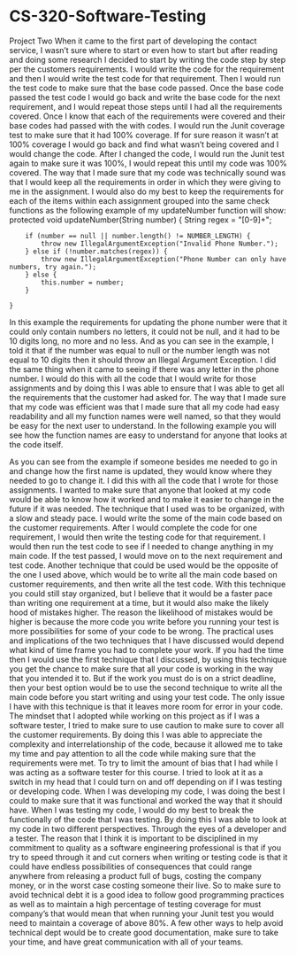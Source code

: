 # CS-320-Software-Testing
Project Two
	When it came to the first part of developing the contact service, I wasn’t sure where to start or even how to start but after reading and doing some research I decided to start by writing the code step by step per the customers requirements. I would write the code for the requirement and then I would write the test code for that requirement. Then I would run the test code to make sure that the base code passed. Once the base code passed the test code I would go back and write the base code for the next requirement, and I would repeat those steps until I had all the requirements covered. Once I know that each of the requirements were covered and their base codes had passed with the with codes. I would run the Junit coverage test to make sure that it had 100% coverage. If for sure reason it wasn’t at 100% coverage I would go back and find what wasn’t being covered and I would change the code. After I changed the code, I would run the Junit test again to make sure it was 100%, I would repeat this until my code was 100% covered. 
	The way that I made sure that my code was technically sound was that I would keep all the requirements in order in which they were giving to me in the assignment. I would also do my best to keep the requirements for each of the items within each assignment grouped into the same check functions as the following example of my updateNumber function will show: 
protected void updateNumber(String number) {
		String regex = "[0-9]+";

		if (number == null || number.length() != NUMBER_LENGTH) {
			throw new IllegalArgumentException("Invalid Phone Number.");
		} else if (!number.matches(regex)) {
			throw new IllegalArgumentException("Phone Number can only have numbers, try again.");
		} else {
			this.number = number;
		}

	}
In this example the requirements for updating the phone number were that it could only contain numbers no letters, it could not be null, and it had to be 10 digits long, no more and no less. And as you can see in the example, I told it that if the number was equal to null or the number length was not equal to 10 digits then it should throw an Illegal Argument Exception. I did the same thing when it came to seeing if there was any letter in the phone number. I would do this with all the code that I would write for those assignments and by doing this I was able to ensure that I was able to get all the requirements that the customer had asked for. 
	The way that I made sure that my code was efficient was that I made sure that all my code had easy readability and all my function names were well named, so that they would be easy for the next user to understand. In the following example you will see how the function names are easy to understand for anyone that looks at the code itself.   
 
As you can see from the example if someone besides me needed to go in and change how the first name is updated, they would know where they needed to go to change it. I did this with all the code that I wrote for those assignments. I wanted to make sure that anyone that looked at my code would be able to know how it worked and to make it easier to change in the future if it was needed.
	The technique that I used was to be organized, with a slow and steady pace. I would write the some of the main code based on the customer requirements. After I would complete the code for one requirement, I would then write the testing code for that requirement. I would then run the test code to see if I needed to change anything in my main code. If the test passed, I would move on to the next requirement and test code.
	Another technique that could be used would be the opposite of the one I used above, which would be to write all the main code based on customer requirements, and then write all the test code. With this technique you could still stay organized, but I believe that it would be a faster pace than writing one requirement at a time, but it would also make the likely hood of mistakes higher. The reason the likelihood of mistakes would be higher is because the more code you write before you running your test is more possibilities for some of your code to be wrong. 
	The practical uses and implications of the two techniques that I have discussed would depend what kind of time frame you had to complete your work. If you had the time then I would use the first technique that I discussed, by using this technique you get the chance to make sure that all your code is working in the way that you intended it to. But if the work you must do is on a strict deadline, then your best option would be to use the second technique to write all the main code before you start writing and using your test code. The only issue I have with this technique is that it leaves more room for error in your code. 
	The mindset that I adopted while working on this project as if I was a software tester, I tried to make sure to use caution to make sure to cover all the customer requirements. By doing this I was able to appreciate the complexity and interrelationship of the code, because it allowed me to take my time and pay attention to all the code while making sure that the requirements were met. 
	To try to limit the amount of bias that I had while I was acting as a software tester for this course. I tried to look at it as a switch in my head that I could turn on and off depending on if I was testing or developing code. When I was developing my code, I was doing the best I could to make sure that it was functional and worked the way that it should have. When I was testing my code, I would do my best to break the functionally of the code that I was testing. By doing this I was able to look at my code in two different perspectives. Through the eyes of a developer and a tester.
	The reason that I think it is important to be disciplined in my commitment to quality as a software engineering professional is that if you try to speed through it and cut corners when writing or testing code is that it could have endless possibilities of consequences that could range anywhere from releasing a product full of bugs, costing the company money, or in the worst case costing someone their live. So to make sure to avoid technical debt it is a good idea to follow good programming practices as well as to maintain a high percentage of testing coverage for must company’s that would mean that when running your Junit test you would need to maintain a coverage of above 80%. A few other ways to help avoid technical dept would be to create good documentation, make sure to take your time, and have great communication with all of your teams.
